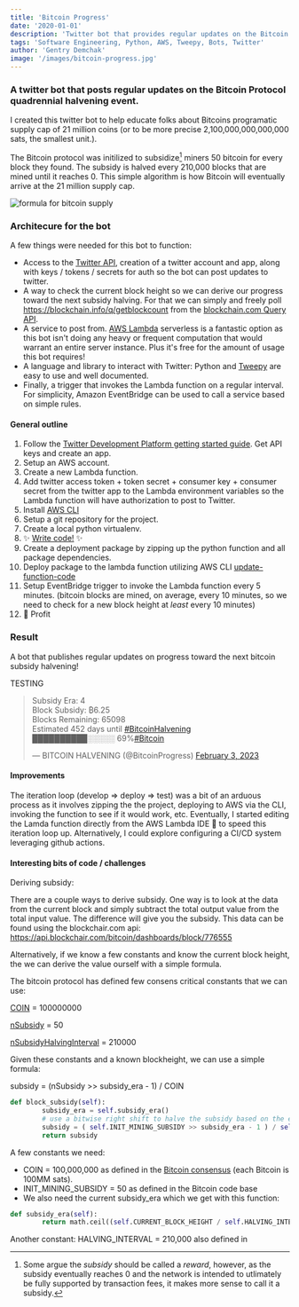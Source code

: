 ```yaml
---
title: 'Bitcoin Progress'
date: '2020-01-01'
description: 'Twitter bot that provides regular updates on the Bitcoin protocol progress toward the next subsidy halving event'
tags: 'Software Engineering, Python, AWS, Tweepy, Bots, Twitter'
author: 'Gentry Demchak'
image: '/images/bitcoin-progress.jpg'
---
```


### A twitter bot that posts regular updates on the Bitcoin Protocol quadrennial halvening event.

I created this twitter bot to help educate folks about Bitcoins programatic supply cap of 21 million coins (or to be more precise 2,100,000,000,000,000 sats, the smallest unit.).

The Bitcoin protocol was initilized to subsidize[^1] miners 50 bitcoin for every block they found. The subsidy is halved every 210,000 blocks that are mined until it reaches 0. This simple algorithm is how Bitcoin will eventually arrive at the 21 million supply cap.

![formula for bitcoin supply](/images/bitcoin-supply-formula.webp)

### Architecure for the bot
A few things were needed for this bot to function:
-  Access to the [Twitter API](https://developer.twitter.com/en/docs/twitter-api), creation of a twitter account and app, along with keys / tokens / secrets for auth so the bot can post updates to twitter.
- A way to check the current block height so we can derive our progress toward the next subsidy halving. For that we can simply and freely poll https://blockchain.info/q/getblockcount from the [blockchain.com Query API](https://www.blockchain.com/explorer/api/q).
- A service to post from. [AWS Lambda](https://aws.amazon.com/lambda/) serverless is a fantastic option as this bot isn't doing any heavy or frequent computation that would warrant an entire server instance. Plus it's free for the amount of usage this bot requires! 
- A language and library to interact with Twitter: Python and [Tweepy](https://www.tweepy.org/) are easy to use and well documented.
- Finally, a trigger that invokes the Lambda function on a regular interval. For simplicity, Amazon EventBridge can be used to call a service based on simple rules.


#### General outline

1. Follow the [Twitter Development Platform getting started guide](https://developer.twitter.com/en/docs/twitter-api/getting-started/getting-access-to-the-twitter-api). Get API keys and create an app.
2. Setup an AWS account.
3. Create a new Lambda function.
4. Add twitter access token + token secret + consumer key + consumer secret from the twitter app to the Lambda environment variables so the Lambda function will have authorization to post to Twitter.
5. Install [AWS CLI](https://docs.aws.amazon.com/cli/latest/userguide/getting-started-install.html)
6. Setup a git repository for the project.
7. Create a local python virtualenv.
8. ✨ [Write code!](https://github.com/deevolutionism/bitcoin-halving-progress-bar) ✨ 
9. Create a deployment package by zipping up the python function and all package dependencies.
10. Deploy package to the lambda function utilizing AWS CLI [update-function-code](https://docs.aws.amazon.com/cli/latest/reference/lambda/update-function-code.html) 
11. Setup EventBridge trigger to invoke the Lambda function every 5 minutes. (bitcoin blocks are mined, on average, every 10 minutes, so we need to check for a new block height at *least* every 10 minutes)
12. 🤑 Profit

### Result
A bot that publishes regular updates on progress toward the next bitcoin subsidy halvening!

<p>TESTING</p>

<blockquote class="twitter-tweet"><p lang="en" dir="ltr">Subsidy Era: 4<br>Block Subsidy: ₿6.25<br>Blocks Remaining: 65098<br>Estimated 452 days until <a href="https://twitter.com/hashtag/BitcoinHalvening?src=hash&amp;ref_src=twsrc%5Etfw">#BitcoinHalvening</a><br>██████████░░░░░ 69%<a href="https://twitter.com/hashtag/Bitcoin?src=hash&amp;ref_src=twsrc%5Etfw">#Bitcoin</a></p>&mdash; BITCOIN HALVENING (@BitcoinProgress) <a href="https://twitter.com/BitcoinProgress/status/1621595344835416086?ref_src=twsrc%5Etfw">February 3, 2023</a></blockquote> <script async src="https://platform.twitter.com/widgets.js" charset="utf-8"></script>

#### Improvements

The iteration loop (develop => deploy => test) was a bit of an arduous process as it involves zipping the the project, deploying to AWS via the CLI, invoking the function to see if it would work, etc. Eventually, I started editing the Lamda function directly from the AWS Lambda IDE 🙊 to speed this iteration loop up. Alternatively, I could explore configuring a CI/CD system leveraging github actions.

#### Interesting bits of code / challenges

Deriving subsidy:

There are a couple ways to derive subsidy. One way is to look at the data from the current block and simply subtract the total output value from the total input value. The difference will give you the subsidy. This data can be found using the blockchair.com api: https://api.blockchair.com/bitcoin/dashboards/block/776555

Alternatively, if we know a few constants and know the current block height, the we can derive the value ourself with a simple formula.

The bitcoin protocol has defined few consens critical constants that we can use:

[COIN](https://github.com/bitcoin/bitcoin/blob/fb2f0934799a4e84b9d89fd58d594435358b4366/src/consensus/amount.h#L15) = 100000000

[nSubsidy](https://github.com/bitcoin/bitcoin/blob/fb2f0934799a4e84b9d89fd58d594435358b4366/src/validation.cpp#L1508) = 50

[nSubsidyHalvingInterval](https://github.com/bitcoin/bitcoin/blob/fb2f0934799a4e84b9d89fd58d594435358b4366/src/chainparams.cpp#L66) = 210000

Given these constants and a known blockheight, we can use a simple formula:

subsidy = (nSubsidy >> subsidy_era - 1) / COIN 

```python
def block_subsidy(self):
        subsidy_era = self.subsidy_era()
        # use a bitwise right shift to halve the subsidy based on the era
        subsidy = ( self.INIT_MINING_SUBSIDY >> subsidy_era - 1 ) / self.COIN
        return subsidy
```
A few constants we need:
- COIN = 100,000,000 as defined in the [Bitcoin consensus](https://github.com/bitcoin/bitcoin/blob/fb2f0934799a4e84b9d89fd58d594435358b4366/src/consensus/amount.h#L15) (each Bitcoin is 100MM sats).
- INIT_MINING_SUBSIDY = 50 as defined in the Bitcoin code base
- We also need the current subsidy_era which we get with this function:
```python
def subsidy_era(self):
        return math.ceil((self.CURRENT_BLOCK_HEIGHT / self.HALVING_INTERVAL))
```
Another constant:
HALVING_INTERVAL = 210,000 also defined in 

[^1]: Some argue the *subsidy* should be called a *reward*, however, as the subsidy eventually reaches 0 and the network is intended to utlimately be fully supported by transaction fees, it makes more sense to call it a subsidy.